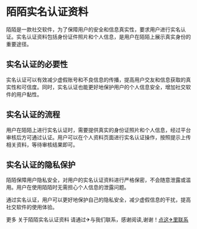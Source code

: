 # 陌陌实名认证资料

陌陌是一款社交软件，为了保障用户的安全和信息真实性，要求用户进行实名认证。实名认证资料包括身份证件照片和个人信息，是用户在陌陌上展示真实身份的重要途径。

## 实名认证的必要性

实名认证可以有效减少虚假账号和不良信息的传播，提高用户交友和信息获取的真实性和可信度。同时，实名认证也能更好地保护用户的个人信息安全，增加社交软件的用户黏性。

## 实名认证的流程

用户在陌陌上进行实名认证时，需要提供真实的身份证照片和个人信息，经过平台审核后方可通过认证。用户可以在个人资料页面进行实名认证操作，按照提示上传相关资料，等待审核结果即可。

## 实名认证的隐私保护

陌陌保障用户隐私安全，对用户的实名认证资料进行严格保密，不会随意泄露或滥用。用户在使用陌陌时无需担心个人信息的泄露问题。

通过实名认证，用户可以更好地保护自己的隐私安全，减少虚假信息的干扰，提高社交软件的使用体验。

更多 关于陌陌实名认证资料 请通过✈与我们联系，感谢阅读,谢谢！[点这✈里联系](https://1.k02.cc)